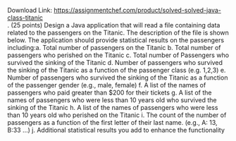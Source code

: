 Download Link: https://assignmentchef.com/product/solved-solved-java-class-titanic
<br>
. (25 points) Design a Java application that will read a file containing data related to the passengers on the Titanic. The description of the file is shown below. The application should provide statistical results on the passengers including:a. Total number of passengers on the Titanic b. Total number of passengers who perished on the Titanic c. Total number of Passengers who survived the sinking of the Titanic d. Number of passengers who survived the sinking of the Titanic as a function of the passenger class (e.g. 1,2,3) e. Number of passengers who survived the sinking of the Titanic as a function of the passenger gender (e.g., male, female) f. A list of the names of passengers who paid greater than $200 for their tickets g. A list of the names of passengers who were less than 10 years old who survived the sinking of the Titanic h. A list of the names of passengers who were less than 10 years old who perished on the Titanic i. The count of the number of passengers as a function of the first letter of their last name. (e.g., A: 13, B:33 …) j. Additional statistical results you add to enhance the functionality